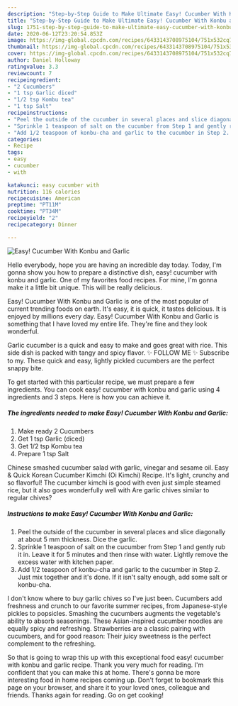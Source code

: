 ```yaml
---
description: "Step-by-Step Guide to Make Ultimate Easy! Cucumber With Konbu and Garlic"
title: "Step-by-Step Guide to Make Ultimate Easy! Cucumber With Konbu and Garlic"
slug: 1751-step-by-step-guide-to-make-ultimate-easy-cucumber-with-konbu-and-garlic
date: 2020-06-12T23:20:54.853Z
image: https://img-global.cpcdn.com/recipes/6433143708975104/751x532cq70/easy-cucumber-with-konbu-and-garlic-recipe-main-photo.jpg
thumbnail: https://img-global.cpcdn.com/recipes/6433143708975104/751x532cq70/easy-cucumber-with-konbu-and-garlic-recipe-main-photo.jpg
cover: https://img-global.cpcdn.com/recipes/6433143708975104/751x532cq70/easy-cucumber-with-konbu-and-garlic-recipe-main-photo.jpg
author: Daniel Holloway
ratingvalue: 3.3
reviewcount: 7
recipeingredient:
- "2 Cucumbers"
- "1 tsp Garlic diced"
- "1/2 tsp Kombu tea"
- "1 tsp Salt"
recipeinstructions:
- "Peel the outside of the cucumber in several places and slice diagonally at about 5 mm thickness. Dice the garlic."
- "Sprinkle 1 teaspoon of salt on the cucumber from Step 1 and gently rub it in. Leave it for 5 minutes and then rinse with water. Lightly remove the excess water with kitchen paper."
- "Add 1/2 teaspoon of konbu-cha and garlic to the cucumber in Step 2. Just mix together and it&#39;s done. If it isn&#39;t salty enough, add some salt or konbu-cha."
categories:
- Recipe
tags:
- easy
- cucumber
- with

katakunci: easy cucumber with 
nutrition: 116 calories
recipecuisine: American
preptime: "PT11M"
cooktime: "PT34M"
recipeyield: "2"
recipecategory: Dinner

---
```



![Easy! Cucumber With Konbu and Garlic](https://img-global.cpcdn.com/recipes/6433143708975104/751x532cq70/easy-cucumber-with-konbu-and-garlic-recipe-main-photo.jpg)

Hello everybody, hope you are having an incredible day today. Today, I'm gonna show you how to prepare a distinctive dish, easy! cucumber with konbu and garlic. One of my favorites food recipes. For mine, I'm gonna make it a little bit unique. This will be really delicious.

Easy! Cucumber With Konbu and Garlic is one of the most popular of current trending foods on earth. It's easy, it is quick, it tastes delicious. It is enjoyed by millions every day. Easy! Cucumber With Konbu and Garlic is something that I have loved my entire life. They're fine and they look wonderful.

Garlic cucumber is a quick and easy to make and goes great with rice. This side dish is packed with tangy and spicy flavor. ✨ FOLLOW ME ✨ Subscribe to my. These quick and easy, lightly pickled cucumbers are the perfect snappy bite.


To get started with this particular recipe, we must prepare a few ingredients. You can cook easy! cucumber with konbu and garlic using 4 ingredients and 3 steps. Here is how you can achieve it.

<!--inarticleads1-->

##### The ingredients needed to make Easy! Cucumber With Konbu and Garlic:

1. Make ready 2 Cucumbers
1. Get 1 tsp Garlic (diced)
1. Get 1/2 tsp Kombu tea
1. Prepare 1 tsp Salt


Chinese smashed cucumber salad with garlic, vinegar and sesame oil. Easy &amp; Quick Korean Cucumber Kimchi (Oi Kimchi) Recipe. It&#39;s light, crunchy and so flavorful! The cucumber kimchi is good with even just simple steamed rice, but it also goes wonderfully well with Are garlic chives similar to regular chives? 

<!--inarticleads2-->

##### Instructions to make Easy! Cucumber With Konbu and Garlic:

1. Peel the outside of the cucumber in several places and slice diagonally at about 5 mm thickness. Dice the garlic.
1. Sprinkle 1 teaspoon of salt on the cucumber from Step 1 and gently rub it in. Leave it for 5 minutes and then rinse with water. Lightly remove the excess water with kitchen paper.
1. Add 1/2 teaspoon of konbu-cha and garlic to the cucumber in Step 2. Just mix together and it&#39;s done. If it isn&#39;t salty enough, add some salt or konbu-cha.


I don&#39;t know where to buy garlic chives so I&#39;ve just been. Cucumbers add freshness and crunch to our favorite summer recipes, from Japanese-style pickles to popsicles. Smashing the cucumbers augments the vegetable&#39;s ability to absorb seasonings. These Asian-inspired cucumber noodles are equally spicy and refreshing. Strawberries are a classic pairing with cucumbers, and for good reason: Their juicy sweetness is the perfect complement to the refreshing. 

So that is going to wrap this up with this exceptional food easy! cucumber with konbu and garlic recipe. Thank you very much for reading. I'm confident that you can make this at home. There's gonna be more interesting food in home recipes coming up. Don't forget to bookmark this page on your browser, and share it to your loved ones, colleague and friends. Thanks again for reading. Go on get cooking!
